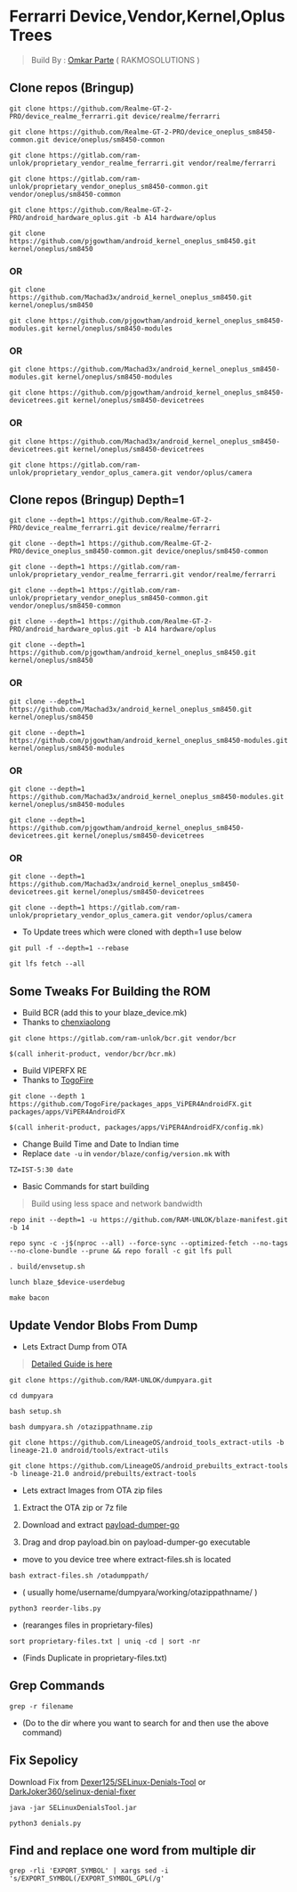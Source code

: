 #  Ferrarri Device,Vendor,Kernel,Oplus Trees

>  Build By : [Omkar Parte](https://t.me/rakmoparte) ( RAKMOSOLUTIONS )

## Clone repos (Bringup)

```
git clone https://github.com/Realme-GT-2-PRO/device_realme_ferrarri.git device/realme/ferrarri
```
```
git clone https://github.com/Realme-GT-2-PRO/device_oneplus_sm8450-common.git device/oneplus/sm8450-common
```
```
git clone https://gitlab.com/ram-unlok/proprietary_vendor_realme_ferrarri.git vendor/realme/ferrarri
```
```
git clone https://gitlab.com/ram-unlok/proprietary_vendor_oneplus_sm8450-common.git vendor/oneplus/sm8450-common
```
```
git clone https://github.com/Realme-GT-2-PRO/android_hardware_oplus.git -b A14 hardware/oplus
```
```
git clone https://github.com/pjgowtham/android_kernel_oneplus_sm8450.git kernel/oneplus/sm8450
```
### OR 
```
git clone https://github.com/Machad3x/android_kernel_oneplus_sm8450.git kernel/oneplus/sm8450
```
```
git clone https://github.com/pjgowtham/android_kernel_oneplus_sm8450-modules.git kernel/oneplus/sm8450-modules
```
### OR 
```
git clone https://github.com/Machad3x/android_kernel_oneplus_sm8450-modules.git kernel/oneplus/sm8450-modules
```
```
git clone https://github.com/pjgowtham/android_kernel_oneplus_sm8450-devicetrees.git kernel/oneplus/sm8450-devicetrees
```
### OR 
```
git clone https://github.com/Machad3x/android_kernel_oneplus_sm8450-devicetrees.git kernel/oneplus/sm8450-devicetrees
```
```
git clone https://gitlab.com/ram-unlok/proprietary_vendor_oplus_camera.git vendor/oplus/camera
```


## Clone repos (Bringup) Depth=1

```
git clone --depth=1 https://github.com/Realme-GT-2-PRO/device_realme_ferrarri.git device/realme/ferrarri
```
```
git clone --depth=1 https://github.com/Realme-GT-2-PRO/device_oneplus_sm8450-common.git device/oneplus/sm8450-common
```
```
git clone --depth=1 https://gitlab.com/ram-unlok/proprietary_vendor_realme_ferrarri.git vendor/realme/ferrarri
```
```
git clone --depth=1 https://gitlab.com/ram-unlok/proprietary_vendor_oneplus_sm8450-common.git vendor/oneplus/sm8450-common
```
```
git clone --depth=1 https://github.com/Realme-GT-2-PRO/android_hardware_oplus.git -b A14 hardware/oplus
```
```
git clone --depth=1 https://github.com/pjgowtham/android_kernel_oneplus_sm8450.git kernel/oneplus/sm8450
```
### OR 
```
git clone --depth=1 https://github.com/Machad3x/android_kernel_oneplus_sm8450.git kernel/oneplus/sm8450
```
```
git clone --depth=1 https://github.com/pjgowtham/android_kernel_oneplus_sm8450-modules.git kernel/oneplus/sm8450-modules
```
### OR 
```
git clone --depth=1 https://github.com/Machad3x/android_kernel_oneplus_sm8450-modules.git kernel/oneplus/sm8450-modules
```
```
git clone --depth=1 https://github.com/pjgowtham/android_kernel_oneplus_sm8450-devicetrees.git kernel/oneplus/sm8450-devicetrees
```
### OR 
```
git clone --depth=1 https://github.com/Machad3x/android_kernel_oneplus_sm8450-devicetrees.git kernel/oneplus/sm8450-devicetrees
```
```
git clone --depth=1 https://gitlab.com/ram-unlok/proprietary_vendor_oplus_camera.git vendor/oplus/camera
```


- To Update trees which were cloned with depth=1 use below

```
git pull -f --depth=1 --rebase
```
```
git lfs fetch --all
```

## Some Tweaks For Building the ROM

- Build BCR (add this to your blaze_device.mk)
- Thanks to [chenxiaolong](https://github.com/chenxiaolong)

```
git clone https://gitlab.com/ram-unlok/bcr.git vendor/bcr
```
```
$(call inherit-product, vendor/bcr/bcr.mk)
```

- Build VIPERFX RE
- Thanks to [TogoFire](https://github.com/TogoFire)

```
git clone --depth 1 https://github.com/TogoFire/packages_apps_ViPER4AndroidFX.git packages/apps/ViPER4AndroidFX
```
```
$(call inherit-product, packages/apps/ViPER4AndroidFX/config.mk)
```

- Change Build Time and Date to Indian time
- Replace `date -u` in `vendor/blaze/config/version.mk` with

```
TZ=IST-5:30 date
```

- Basic Commands for start building

> Build using less space and network bandwidth

```
repo init --depth=1 -u https://github.com/RAM-UNLOK/blaze-manifest.git -b 14
```
```
repo sync -c -j$(nproc --all) --force-sync --optimized-fetch --no-tags --no-clone-bundle --prune && repo forall -c git lfs pull
```
```
. build/envsetup.sh
```
```
lunch blaze_$device-userdebug
```
```
make bacon
```

## Update Vendor Blobs From Dump

- Lets Extract Dump from OTA

> [Detailed Guide is here](https://baalajimaestro.me/posts/extract-vendor-2/)

```
git clone https://github.com/RAM-UNLOK/dumpyara.git
```
```
cd dumpyara
```
```
bash setup.sh
```
```
bash dumpyara.sh /otazippathname.zip
```
```
git clone https://github.com/LineageOS/android_tools_extract-utils -b lineage-21.0 android/tools/extract-utils
```
```
git clone https://github.com/LineageOS/android_prebuilts_extract-tools -b lineage-21.0 android/prebuilts/extract-tools
```


- Lets extract Images from OTA zip files

1. Extract the OTA zip or 7z file

2. Download and extract [payload-dumper-go](https://github.com/ssut/payload-dumper-go/releases)

3. Drag and drop payload.bin on payload-dumper-go executable


- move to you device tree where extract-files.sh is located

```
bash extract-files.sh /otadumppath/
```

- ( usually home/username/dumpyara/working/otazippathname/ )

```
python3 reorder-libs.py
```

- (rearanges files in proprietary-files)

```
sort proprietary-files.txt | uniq -cd | sort -nr
```

- (Finds Duplicate in proprietary-files.txt)


## Grep Commands

```
grep -r filename
```
- (Do to the dir where you want to search for and then use the above command)


## Fix Sepolicy

Download Fix from [Dexer125/SELinux-Denials-Tool](https://github.com/Dexer125/SELinux-Denials-Tool/releases) or [DarkJoker360/selinux-denial-fixer](https://github.com/DarkJoker360/selinux-denial-fixer.git)

```
java -jar SELinuxDenialsTool.jar
```
```
python3 denials.py
```

## Find and replace one word from multiple dir

```
grep -rli 'EXPORT_SYMBOL' | xargs sed -i 's/EXPORT_SYMBOL(/EXPORT_SYMBOL_GPL(/g'
```
